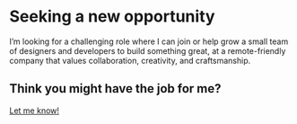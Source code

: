 # Seeking a new opportunity

I’m looking for a challenging role where I can join or help grow a small team of designers and developers to build something great, at a remote-friendly company that values collaboration, creativity, and craftsmanship.

## Think you might have the job for me?

[Let me know!](mailto:pascal@pascal.com?subject=I%20think%20I%20have%20the%20job%20for%20you!)
